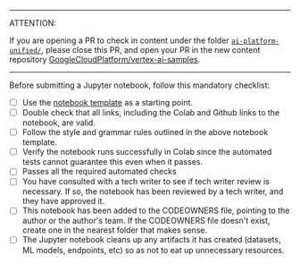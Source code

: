 ----------------------------------------------------------------------------------------------------
ATTENTION: 

If you are opening a PR to check in content under the folder [`ai-platform-unified/`](https://github.com/GoogleCloudPlatform/ai-platform-samples/tree/master/ai-platform-unified), please close this PR, and open your PR in the new content repository [GoogleCloudPlatform/vertex-ai-samples](https://github.com/googlecloudplatform/vertex-ai-samples).

----------------------------------------------------------------------------------------------------

Before submitting a Jupyter notebook, follow this mandatory checklist:

- [ ] Use the [notebook template](https://github.com/GoogleCloudPlatform/ai-platform-samples/blob/master/ai-platform-unified/notebooks/notebook_template.ipynb) as a starting point.
- [ ] Double check that all links, including the Colab and Github links to the notebook, are valid.
- [ ] Follow the style and grammar rules outlined in the above notebook template.
- [ ] Verify the notebook runs successfully in Colab since the automated tests cannot guarantee this even when it passes.
- [ ] Passes all the required automated checks
- [ ] You have consulted with a tech writer to see if tech writer review is necessary. If so, the notebook has been reviewed by a tech writer, and they have approved it.
- [ ] This notebook has been added to the CODEOWNERS file, pointing to the author or the author's team. If the CODEOWNERS file doesn't exist, create one in the nearest folder that makes sense.
- [ ] The Jupyter notebook cleans up any artifacts it has created (datasets, ML models, endpoints, etc) so as not to eat up unnecessary resources.
